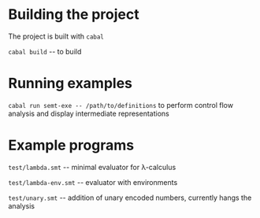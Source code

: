 # Building the project
The project is built with `cabal`

`cabal build` -- to build

# Running examples
`cabal run semt-exe -- /path/to/definitions` to perform control flow analysis and display intermediate representations

# Example programs
`test/lambda.smt` -- minimal evaluator for λ-calculus

`test/lambda-env.smt` -- evaluator with environments

`test/unary.smt` -- addition of unary encoded numbers, currently hangs the analysis
